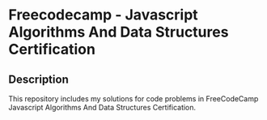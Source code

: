 # Freecodecamp - Javascript Algorithms And Data Structures Certification

## Description

This repository includes my solutions for code problems in FreeCodeCamp Javascript Algorithms And Data Structures Certification. 